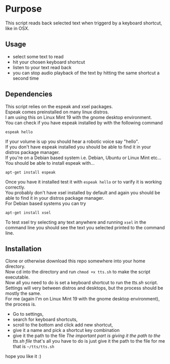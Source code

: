 # Purpose
This script reads back selected text when triggerd by a keyboard shortcut, like in OSX.
## Usage
* select some text to read
* hit your chosen keyboard shortcut
* listen to your text read back
* you can stop audio playback of the text by hitting the same shortcut a second time

## Dependencies
This script relies on the espeak and xsel packages.  
Espeak comes preinstalled on many linux distros.  
I am using this on Linux Mint 19 with the gnome desktop environment.  
You can check if you have espeak installed by with the following command
```
espeak hello
```
If your volume is up you should hear a robotic voice say "hello".  
If you don't have espeak installed you should be able to find it in your distros package manager.  
If you're on a Debian based system i.e. Debian, Ubuntu or Linux Mint etc...  
You should be able to install espeak with...
```
apt-get install espeak
```
Once you have it installed test it with `espeak hello` or to varify it is working correctly.  
You probably don't have xsel installed by default and again you should be able to find it in your distros package manager.  
For Debian based systems you can try
```
apt-get install xsel
```
To test xsel try selecting any text anywhere and running `xsel` in the command line
you should see the text you selected printed to the command line.

## Installation
Clone or otherwise download this repo somewhere into your home directory.  
Now cd into the directory and run `chmod +x tts.sh` to make the script executable.  
Now all you need to do is set a keyboard shortcut to run the *tts.sh* script.  
Settings will very between distros and desktops, but the process should be mostly the same.  
For me (again I'm on Linux Mint 19 with the gnome desktop environment), the process is.  
* Go to settings, 
* search for keyboard shortcuts, 
* scroll to the bottom and click add new shortcut,
* give it a name and pick a shortcut key combination
* give it the path to the file
*The important part is giving it the path to the tts.sh file*
that's all you have to do is just give it the path to the file
for me that is `~/tts/tts.sh`

hope you like it :)
